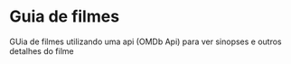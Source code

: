 # Guia de filmes
 GUia de filmes utilizando uma api (OMDb Api) para ver sinopses e outros detalhes do filme
